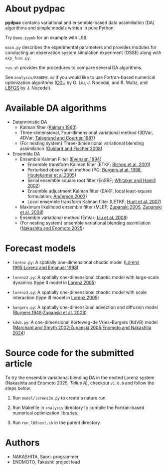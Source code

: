 # About pydpac

**pydpac** contains variational and ensemble-based data assimiliation (DA) algorithms and simple models written in pure Python. 

Try `Demo.ipynb` for an example with L96.

`main.py` describes the experimental parameters and provides modules for conducting an observation system simulation experiment (OSSE) along with `exp_func.py`. 

`run.sh` provides the procedures to compare several DA algorithms.

See `analysis/README.md` if you would like to use Fortran-based numerical optimization algorithms ([CG+](https://users.iems.northwestern.edu/~nocedal/CG+.html) by G. Liu, J. Nocedal, and R. Waltz, and [LBFGS](http://users.iems.northwestern.edu/~nocedal/lbfgs.html) by J. Nocedal).

# Available DA algorithms

- Deterministic DA
    * Kalman filter ([Kalman 1960](https://doi.org/10.1115/1.3662552))
    * Three-dimensional, Four-dimensional variational method (3DVar, 4DVar; [Talagrand and Courtier 1987](https://doi.org/10.1002/qj.49711347812))
    * (For nesting system) Three-dimensional variational blending assimilation ([Guidard and Fischer 2008](https://doi.org/10.1002/qj.215))
- Ensemble DA
    * Ensemble Kalman Filter ([Evensen 1994](https://doi.org/10.1029/94JC00572))
        + Ensemble transform Kalman filter (ETKF; [Bishop et al. 2001](https://doi.org/10.1175/1520-0493%282001%29129%3C0420:ASWTET%3E2.0.CO;2))
        + Perturbed observation method (PO; [Burgers et al. 1998](https://doi.org/10.1175/1520-0493%281998%29126%3C1719:ASITEK%3E2.0.CO;2), [Houtekamer et al.2005](https://doi.org/10.1175/MWR-2864.1))
        + Serial ensemble square root filter (EnSRF; [Whitaker and Hamill 2002](https://doi.org/10.1175/1520-0493%282002%29130%3C1913:EDAWPO%3E2.0.CO;2))
        + Ensemble adjustment Kalman filter (EAKF, local least-square formulation; [Anderson 2003](https://doi.org/10.1175/1520-0493%282003%29131<0634:ALLSFF>2.0.CO;2))
        + Local ensemble transform Kalman filter (LETKF; [Hunt et al. 2007](https://doi.org/10.1016/j.physd.2006.11.008))
    * Maximum likelihood ensemble filter (MLEF; [Zupanski 2005](https://doi.org/10.1175/MWR2946.1), [Zupanski et al. 2008](https://doi.org/10.1002/qj.251))
    * Ensemble variational method (EnVar; [Liu et al. 2008](https://doi.org/10.1175/2008MWR2312.1))
    * (For nesting system) ensemble variational blending assimilation ([Nakashita and Enomoto 2025](https://doi.org/10.16993/tellusa.4089))

# Forecast models

- `lorenz.py`: A spatially one-dimensional chaotic model ([Lorenz 1995](https://www.ecmwf.int/node/10829);[Lorenz and Emanuel 1998](https://doi.org/10.1175/1520-0469%281998%29055<0399:OSFSWO>2.0.CO;2))

- `lorenz2.py`: A spatially one-dimensional chaotic model with large-scale dynamics (type II model in [Lorenz 2005](https://doi.org/10.1175/JAS3430.1))

- `lorenz3.py`: A spatially one-dimensional chaotic model with scale interaction (type III model in [Lorenz 2005](https://doi.org/10.1175/JAS3430.1))

- `burgers.py`: A spatially one-dimensional advection and diffusion model ([Burgers 1948](https://doi.org/10.1016/S0065-2156%2808%2970100-5);[Zupanski et al. 2008](https://doi.org/10.1002/qj.251))

- `kdvb.py`: A one-dimensional Korteweg&ndash;de Vries&ndash;Burgers (KdVB) model ([Marchant and Smyth 2002](https://doi.org/10.1098/rspa.2001.0868);[Zupanski 2005](https://doi.org/10.1175/MWR2946.1);[Enomoto and Nakashita 2024](https://doi.org/10.16993/tellusa.3255))

<!---
- `qgmain.py`: A two-dimensional quasi-geostrophic model ([Sakov and Oke 2008](https://doi.org/10.1111/j.1600-0870.2007.00299.x);[Enomoto and Nakashita 2022 (in Japanese)](https://www.dpri.kyoto-u.ac.jp/nenpo/no65/ronbunB/a65b0p12.pdf))
--->

# Source code for the submitted article

To try the ensemble variational blending DA in the nested Lorenz system (Nakashita and Enomoto 2025, *Tellus A*), checkout `v1.0.0` and follow the steps below. 

1. Run `model/lorenz3m.py` to create a nature run.

2. Run Makefile in `analysis` directory to compile the Fortran-based numerical optimization libraries.

3. Run `run_l05nest.sh` in the parent directory.

# Authors

* NAKASHITA, Saori: programmer
* ENOMOTO, Takeshi: project lead

